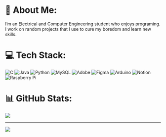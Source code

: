 # 💫 About Me:
I’m an Electrical and Computer Engineering student who enjoys programing.<br>I work on random projects that I use to cure my boredom and learn new skills.


# 💻 Tech Stack:
![C](https://img.shields.io/badge/c-%2300599C.svg?style=for-the-badge&logo=c&logoColor=white) ![Java](https://img.shields.io/badge/java-%23ED8B00.svg?style=for-the-badge&logo=openjdk&logoColor=white) ![Python](https://img.shields.io/badge/python-3670A0?style=for-the-badge&logo=python&logoColor=ffdd54) ![MySQL](https://img.shields.io/badge/mysql-%2300000f.svg?style=for-the-badge&logo=mysql&logoColor=white) ![Adobe](https://img.shields.io/badge/adobe-%23FF0000.svg?style=for-the-badge&logo=adobe&logoColor=white) ![Figma](https://img.shields.io/badge/figma-%23F24E1E.svg?style=for-the-badge&logo=figma&logoColor=white) ![Arduino](https://img.shields.io/badge/-Arduino-00979D?style=for-the-badge&logo=Arduino&logoColor=white) ![Notion](https://img.shields.io/badge/Notion-%23000000.svg?style=for-the-badge&logo=notion&logoColor=white) ![Raspberry Pi](https://img.shields.io/badge/-RaspberryPi-C51A4A?style=for-the-badge&logo=Raspberry-Pi)
# 📊 GitHub Stats:

![](https://github-readme-stats.vercel.app/api/top-langs/?username=zuhayrl&theme=radical&hide_border=true&include_all_commits=false&count_private=false&layout=compact)

---
[![](https://visitcount.itsvg.in/api?id=zuhayrl&icon=0&color=0)](https://visitcount.itsvg.in)

<!-- Proudly created with GPRM ( https://gprm.itsvg.in ) -->
